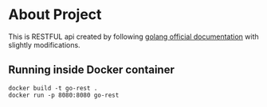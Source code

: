 # About Project

This is RESTFUL api created by following [golang official documentation](https://go.dev/doc/tutorial/web-service-gin) with slightly modifications.


## Running inside Docker container 
```
docker build -t go-rest .
docker run -p 8080:8080 go-rest
```